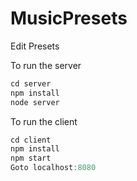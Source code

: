 # MusicPresets
Edit Presets

To run the server
```javascript
cd server
npm install
node server
```

To run the client
```javascript
cd client
npm install
npm start
Goto localhost:8080
```
